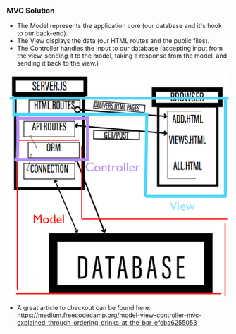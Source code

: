 ### MVC Solution

* The Model represents the application core (our database and it's hook to our back-end).
* The View displays the data (our HTML routes and the public files).
* The Controller handles the input to our database (accepting input from the view, sending it to the model, taking a response from the model, and sending it back to the view.)

![MVC Diagram](MVC-Diagram-Solution.jpg)

* A great article to checkout can be found here: https://medium.freecodecamp.org/model-view-controller-mvc-explained-through-ordering-drinks-at-the-bar-efcba6255053